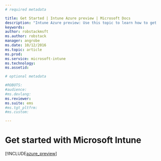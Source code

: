 ```yaml
---
# required metadata

title: Get Started | Intune Azure preview | Microsoft Docs
description: "Intune Azure preview: Use this topic to learn how to get started with Microsoft Intune"
keywords:
author: robstackmsftms.author: robstack
manager: angrobe
ms.date: 10/12/2016
ms.topic: article
ms.prod:
ms.service: microsoft-intune
ms.technology:
ms.assetid: 

# optional metadata

#ROBOTS:
#audience:
#ms.devlang:
ms.reviewer: 
ms.suite: ems
#ms.tgt_pltfrm:
#ms.custom:

---
```


# Get started with Microsoft Intune

[!INCLUDE[azure_preview](../includes/azure_preview.md)]
